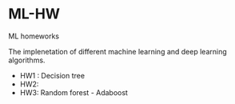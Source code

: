 # ML-HW
ML homeworks

The implenetation of different machine learning and deep learning algorithms.
- HW1 : Decision tree
- HW2:
- HW3: Random forest -  Adaboost 
